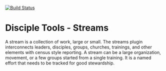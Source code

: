 [![Build Status](https://travis-ci.com/DiscipleTools/disciple-tools-streams.svg?branch=master)](https://travis-ci.com/DiscipleTools/disciple-tools-streams)

# Disciple Tools - Streams

A stream is a collection of work, large or small. The streams plugin interconnects leaders, disciples, groups, churches, trainings, and other elements with census style reporting. A stream can be a large organization, movement, or a few groups started from a single training. It is a named effort that needs to be tracked for good stewardship.

